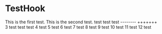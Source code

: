 # TestHook

This is the first test.
This is the second test. test test test -------- +++++++
3 test test test
4 test
5 test
6 test
7 test
8 test
9 test
10 test
11 test
12 test
